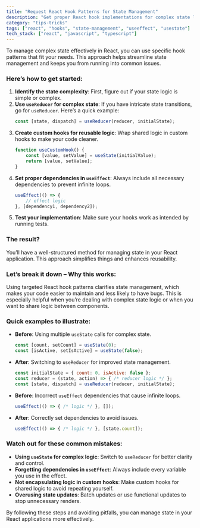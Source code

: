 ```yaml
---
title: "Request React Hook Patterns for State Management"
description: "Get proper React hook implementations for complex state logic"
category: "tips-tricks"
tags: ["react", "hooks", "state-management", "useeffect", "usestate"]
tech_stack: ["react", "javascript", "typescript"]
---
```


To manage complex state effectively in React, you can use specific hook patterns that fit your needs. This approach helps streamline state management and keeps you from running into common issues.

### Here’s how to get started:

1. **Identify the state complexity**: First, figure out if your state logic is simple or complex.
2. **Use `useReducer` for complex state**: If you have intricate state transitions, go for `useReducer`. Here’s a quick example:
   ```javascript
   const [state, dispatch] = useReducer(reducer, initialState);
   ```
3. **Create custom hooks for reusable logic**: Wrap shared logic in custom hooks to make your code cleaner.
   ```javascript
   function useCustomHook() {
       const [value, setValue] = useState(initialValue);
       return [value, setValue];
   }
   ```
4. **Set proper dependencies in `useEffect`**: Always include all necessary dependencies to prevent infinite loops.
   ```javascript
   useEffect(() => {
       // effect logic
   }, [dependency1, dependency2]);
   ```
5. **Test your implementation**: Make sure your hooks work as intended by running tests.

### The result? 

You’ll have a well-structured method for managing state in your React application. This approach simplifies things and enhances reusability.

### Let’s break it down – Why this works:

Using targeted React hook patterns clarifies state management, which makes your code easier to maintain and less likely to have bugs. This is especially helpful when you’re dealing with complex state logic or when you want to share logic between components.

### Quick examples to illustrate:

- **Before**: Using multiple `useState` calls for complex state.
  ```javascript
  const [count, setCount] = useState(0);
  const [isActive, setIsActive] = useState(false);
  ```
- **After**: Switching to `useReducer` for improved state management.
  ```javascript
  const initialState = { count: 0, isActive: false };
  const reducer = (state, action) => { /* reducer logic */ };
  const [state, dispatch] = useReducer(reducer, initialState);
  ```

- **Before**: Incorrect `useEffect` dependencies that cause infinite loops.
  ```javascript
  useEffect(() => { /* logic */ }, []);
  ```
- **After**: Correctly set dependencies to avoid issues.
  ```javascript
  useEffect(() => { /* logic */ }, [state.count]);
  ```

### Watch out for these common mistakes:

- **Using `useState` for complex logic**: Switch to `useReducer` for better clarity and control.
- **Forgetting dependencies in `useEffect`**: Always include every variable you use in the effect.
- **Not encapsulating logic in custom hooks**: Make custom hooks for shared logic to avoid repeating yourself.
- **Overusing state updates**: Batch updates or use functional updates to stop unnecessary renders.

By following these steps and avoiding pitfalls, you can manage state in your React applications more effectively.